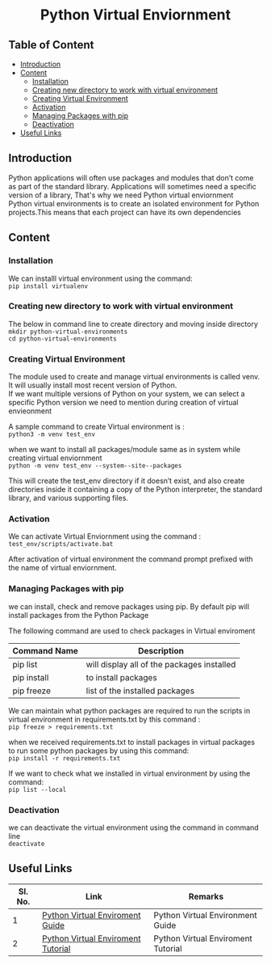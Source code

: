 <h1 align="Center"> Python Virtual Enviornment</h1>

## Table of Content

* [Introduction](#Introduction)
* [Content](#content)
    + [Installation](#Installation)
    + [Creating new directory to work with virtual environment](#directory)
    + [Creating Virtual Environment](#creation)
    + [Activation](#activation)
    + [Managing Packages with pip](#pip)
    + [Deactivation](#deactivation)
* [Useful Links](#useful)

## <a name="Introduction"></a> Introduction

Python applications will often use packages and modules that don’t come as part of the standard library. 
Applications will sometimes need a specific version of a library, That's why we need Python virtual enviornment <br />
Python virtual environments is to create an isolated environment for Python projects.This means that each project can have its own dependencies <br />

## <a name="content"></a>Content

### <a name="Installation"></a>Installation

We can installl virtual environment using the command: <br />
```pip install virtualenv```

### <a name="directory"></a>Creating new directory to work with virtual environment

The below in command line to create directory and moving inside directory<br />
```mkdir python-virtual-environments``` <br />
```cd python-virtual-environments```

### <a name="creation"></a>Creating Virtual Environment

The module used to create and manage virtual environments is called venv. It will usually install most recent version of Python. <br />
If we want multiple versions of Python on your system, we can select a specific Python version we need to mention during creation of virtual envieonment <br />

A sample command to create Virtual environment is : <br />
``` python3 -m venv test_env ```

when we want to install all packages/module same as in system while creating virtual enviornment <br />
```python -m venv test_env --system--site--packages```

This will create the test_env directory if it doesn’t exist, and also create directories inside it containing a copy of the Python interpreter, the standard library, and various supporting files. <br />

### <a name="activation"></a>Activation

We can activate Virtual Enviornment using the command : <br />
```test_env/scripts/activate.bat```

After activation of virtual environment the command prompt prefixed with the name of virtual enviornment.

### <a name="pip"></a>Managing Packages with pip

we can install, check and remove packages using pip. By default pip will install packages from the Python Package <br />

The following command are used to check packages in Virtual enviroment

|Command Name| Description|
|----------|---------|
|pip list | will display all of the packages installed|
|pip install | to install packages |
|pip freeze | list of the installed packages |

We can maintain what python packages are required to run the scripts in virtual environment in requirements.txt by this command : <br />
```pip freeze > requirements.txt```

when we received requirements.txt to install packages in virtual packages to run some python packages by using this command: <br />
```pip install -r requirements.txt```

If we want to check what we installed in virtual environment by using the command: <br />
```pip list --local```

### <a name="deactivation"></a>Deactivation

we can deactivate the virtual environment using the command in command line <br />
```deactivate```

## <a name="useful"></a> Useful Links

| **Sl. No.** | **Link** | **Remarks** |
----------|--------------|--------------
1| [Python Virtual Enviroment Guide](https://docs.python.org/3/tutorial/)| Python Virtual Environment Guide |
2|[Python Virtual Enviroment Tutorial](https://www.youtube.com/watch?v=APOPm01BVrk) | Python Virtual Enviroment Tutorial |
